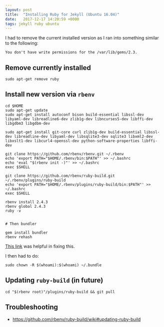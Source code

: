 ```yaml
---
layout: post
title:  "Installing Ruby for Jekyll (Ubuntu 16.04)"
date:   2017-12-17 14:20:59 +0000
tags: jekyll ruby ubuntu
---
```


I had to remove the current installed version as I ran into something similar to the following:

```
You don't have write permissions for the /var/lib/gems/2.3.
```

## Remove currently installed

```
sudo apt-get remove ruby
```

## Install new version via `rbenv`


```
cd $HOME
sudo apt-get update
sudo apt-get install autoconf bison build-essential libssl-dev libyaml-dev libreadline6-dev zlib1g-dev libncurses5-dev libffi-dev libgdbm3 libgdbm-dev

sudo apt-get install git-core curl zlib1g-dev build-essential libssl-dev libreadline-dev libyaml-dev libsqlite3-dev sqlite3 libxml2-dev libxslt1-dev libcurl4-openssl-dev python-software-properties libffi-dev

git clone https://github.com/rbenv/rbenv.git ~/.rbenv
echo 'export PATH="$HOME/.rbenv/bin:$PATH"' >> ~/.bashrc
echo 'eval "$(rbenv init -)"' >> ~/.bashrc
exec $SHELL

git clone https://github.com/rbenv/ruby-build.git ~/.rbenv/plugins/ruby-build
echo 'export PATH="$HOME/.rbenv/plugins/ruby-build/bin:$PATH"' >> ~/.bashrc
exec $SHELL

rbenv install 2.4.3
rbenv global 2.4.3
ruby -v


# Then bundler

gem install bundler
rbenv rehash
```

[This link](https://stackoverflow.com/a/37956249/3032618) was helpful in fixing this.

I then had to do:

```
sudo chown -R $(whoami):$(whoami) ~/.bundle
```


## Updating `ruby-build` (in future)

```
cd "$(rbenv root)"/plugins/ruby-build && git pull
```

## Troubleshooting

- https://github.com/rbenv/ruby-build/wiki#updating-ruby-build